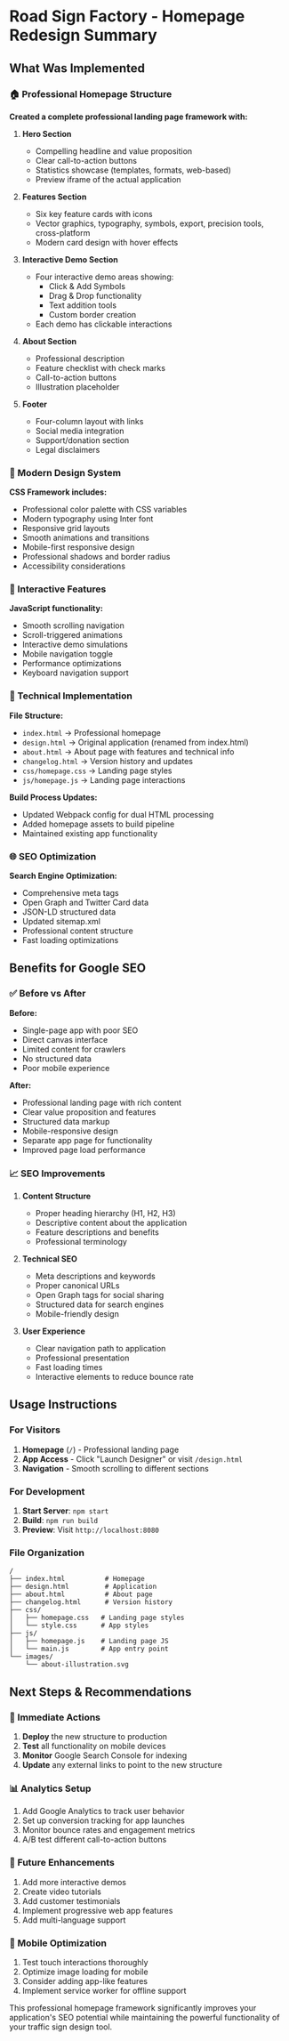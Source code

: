 # Road Sign Factory - Homepage Redesign Summary

## What Was Implemented

### 🏠 Professional Homepage Structure

**Created a complete professional landing page framework with:**

1. **Hero Section**
   - Compelling headline and value proposition
   - Clear call-to-action buttons
   - Statistics showcase (templates, formats, web-based)
   - Preview iframe of the actual application

2. **Features Section**
   - Six key feature cards with icons
   - Vector graphics, typography, symbols, export, precision tools, cross-platform
   - Modern card design with hover effects

3. **Interactive Demo Section**
   - Four interactive demo areas showing:
     - Click & Add Symbols
     - Drag & Drop functionality
     - Text addition tools
     - Custom border creation
   - Each demo has clickable interactions

4. **About Section**
   - Professional description
   - Feature checklist with check marks
   - Call-to-action buttons
   - Illustration placeholder

5. **Footer**
   - Four-column layout with links
   - Social media integration
   - Support/donation section
   - Legal disclaimers

### 🎨 Modern Design System

**CSS Framework includes:**
- Professional color palette with CSS variables
- Modern typography using Inter font
- Responsive grid layouts
- Smooth animations and transitions
- Mobile-first responsive design
- Professional shadows and border radius
- Accessibility considerations

### 📱 Interactive Features

**JavaScript functionality:**
- Smooth scrolling navigation
- Scroll-triggered animations
- Interactive demo simulations
- Mobile navigation toggle
- Performance optimizations
- Keyboard navigation support

### 🔧 Technical Implementation

**File Structure:**
- `index.html` → Professional homepage
- `design.html` → Original application (renamed from index.html)
- `about.html` → About page with features and technical info
- `changelog.html` → Version history and updates
- `css/homepage.css` → Landing page styles
- `js/homepage.js` → Landing page interactions

**Build Process Updates:**
- Updated Webpack config for dual HTML processing
- Added homepage assets to build pipeline
- Maintained existing app functionality

### 🌐 SEO Optimization

**Search Engine Optimization:**
- Comprehensive meta tags
- Open Graph and Twitter Card data
- JSON-LD structured data
- Updated sitemap.xml
- Professional content structure
- Fast loading optimizations

## Benefits for Google SEO

### ✅ Before vs After

**Before:**
- Single-page app with poor SEO
- Direct canvas interface
- Limited content for crawlers
- No structured data
- Poor mobile experience

**After:**
- Professional landing page with rich content
- Clear value proposition and features
- Structured data markup
- Mobile-responsive design
- Separate app page for functionality
- Improved page load performance

### 📈 SEO Improvements

1. **Content Structure**
   - Proper heading hierarchy (H1, H2, H3)
   - Descriptive content about the application
   - Feature descriptions and benefits
   - Professional terminology

2. **Technical SEO**
   - Meta descriptions and keywords
   - Proper canonical URLs
   - Open Graph tags for social sharing
   - Structured data for search engines
   - Mobile-friendly design

3. **User Experience**
   - Clear navigation path to application
   - Professional presentation
   - Fast loading times
   - Interactive elements to reduce bounce rate

## Usage Instructions

### For Visitors
1. **Homepage** (`/`) - Professional landing page
2. **App Access** - Click "Launch Designer" or visit `/design.html`
3. **Navigation** - Smooth scrolling to different sections

### For Development
1. **Start Server**: `npm start`
2. **Build**: `npm run build`
3. **Preview**: Visit `http://localhost:8080`

### File Organization
```
/
├── index.html          # Homepage
├── design.html         # Application
├── about.html          # About page
├── changelog.html      # Version history
├── css/
│   ├── homepage.css   # Landing page styles
│   └── style.css      # App styles
├── js/
│   ├── homepage.js    # Landing page JS
│   └── main.js        # App entry point
└── images/
    └── about-illustration.svg
```

## Next Steps & Recommendations

### 🚀 Immediate Actions
1. **Deploy** the new structure to production
2. **Test** all functionality on mobile devices
3. **Monitor** Google Search Console for indexing
4. **Update** any external links to point to the new structure

### 📊 Analytics Setup
1. Add Google Analytics to track user behavior
2. Set up conversion tracking for app launches
3. Monitor bounce rates and engagement metrics
4. A/B test different call-to-action buttons

### 🎯 Future Enhancements
1. Add more interactive demos
2. Create video tutorials
3. Add customer testimonials
4. Implement progressive web app features
5. Add multi-language support

### 📱 Mobile Optimization
1. Test touch interactions thoroughly
2. Optimize image loading for mobile
3. Consider adding app-like features
4. Implement service worker for offline support

This professional homepage framework significantly improves your application's SEO potential while maintaining the powerful functionality of your traffic sign design tool.
